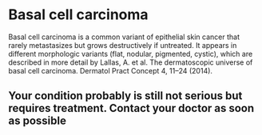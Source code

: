 # Basal cell carcinoma

Basal cell carcinoma is a common variant of epithelial skin cancer that rarely metastasizes but grows
destructively if untreated. It appears in different morphologic variants (flat, nodular, pigmented, cystic),
which are described in more detail by Lallas, A. et al. The dermatoscopic universe of basal cell carcinoma. Dermatol Pract Concept 4, 11–24 (2014).

## Your condition probably is still not serious but requires treatment. Contact your doctor as soon as possible
